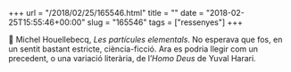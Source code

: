 +++
url = "/2018/02/25/165546.html"
title = ""
date = "2018-02-25T15:55:46+00:00"
slug = "165546"
tags = ["ressenyes"]
+++

📖 Michel Houellebecq, *Les partícules elementals*. No esperava que fos, en un sentit bastant estricte, ciència-ficció. Ara es podria llegir com un precedent, o una variació literària, de l’*Homo Deus* de Yuval Harari.

